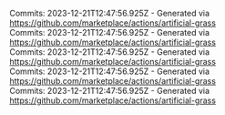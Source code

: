 Commits: 2023-12-21T12:47:56.925Z - Generated via https://github.com/marketplace/actions/artificial-grass
<br>
Commits: 2023-12-21T12:47:56.925Z - Generated via https://github.com/marketplace/actions/artificial-grass
<br>
Commits: 2023-12-21T12:47:56.925Z - Generated via https://github.com/marketplace/actions/artificial-grass
<br>
Commits: 2023-12-21T12:47:56.925Z - Generated via https://github.com/marketplace/actions/artificial-grass
<br>
Commits: 2023-12-21T12:47:56.925Z - Generated via https://github.com/marketplace/actions/artificial-grass
<br>
